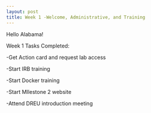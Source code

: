 ```yaml
---
layout: post
title: Week 1 -Welcome, Administrative, and Training
---
```


Hello Alabama!

Week 1 Tasks Completed:

-Get Action card and request lab access	

-Start IRB training

-Start Docker training

-Start MIlestone 2 website

-Attend DREU introduction meeting
